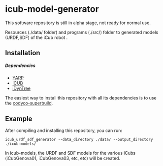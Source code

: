 icub-model-generator
==================

This software repository is still in alpha stage, not ready for normal use. 

Resources (./data/ folder) and programs (./src/) folder to generated models (URDF,SDF) of the iCub robot .

Installation
------------

##### Dependencies
- [YARP](https://github.com/robotology/yarp)
- [ICUB](https://github.com/robotology/icub-main)
- [iDynTree](https://github.com/robotology-playground/iDynTree)

The easiest way to install this repository with all its dependencies is to use the [codyco-superbuild](https://github.com/robotology/yarp).
 
Example
-------
After compiling and installing this repository, you can run:
```
icub_urdf_sdf_generator --data_directory ./data/ --output_directory ./icub-models/
```
In icub-models, the URDF and SDF models for the various iCubs (iCubGenova01, iCubGenova03, etc, etc) will be created.
